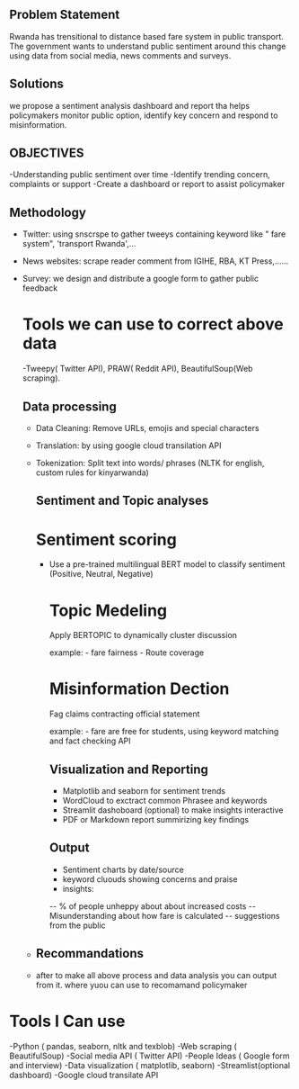 
## Problem Statement

Rwanda has trensitional to distance based fare system in public transport. The government wants to understand public sentiment around this change using data from social media, news comments and surveys.

## Solutions
 we propose a sentiment analysis dashboard and report tha helps policymakers monitor public option, identify key concern and respond to misinformation.

    
 ## OBJECTIVES

 -Understanding public sentiment over time
 -Identify trending concern, complaints or support
 -Create a dashboard or report to assist policymaker

 ## Methodology


- Twitter: using snscrspe to gather tweeys containing keyword like " fare 
  system", 'transport Rwanda',...
- News websites: scrape reader comment from IGIHE, RBA, KT Press,......
- Survey: we design and distribute a google form to gather public feedback

  # Tools we can use to correct above data
  -Tweepy( Twitter API), PRAW( Reddit API), BeautifulSoup(Web scraping).

  ## Data processing
  - Data Cleaning: Remove URLs, emojis and special characters
  - Translation: by using google cloud transilation API
  - Tokenization: Split text into words/ phrases (NLTK for english, custom 
     rules for kinyarwanda)
 
    ## Sentiment and Topic analyses

    # Sentiment scoring
    - Use a pre-trained multilingual BERT model to classify sentiment 
     (Positive, Neutral, Negative)
   
      # Topic Medeling
      
      Apply BERTOPIC to dynamically cluster discussion

      example: - fare fairness
               - Route coverage
      # Misinformation Dection

      Fag claims contracting official statement

      example: - fare are free for students, using keyword matching and fact 
      checking API

      ## Visualization and Reporting

      - Matplotlib and seaborn for sentiment trends
      - WordCloud to exctract common Phrasee and keywords
      - Streamlit dashoboard (optional) to make insights interactive
      - PDF or Markdown report summirizing key findings
     
      ## Output
      - Sentiment charts by date/source
      - keyword cluouds showing concerns and praise
      - insights:
     
      -- % of people unheppy about about increased costs
      -- Misunderstanding about how fare is calculated
      -- suggestions from the public
   
  - ## Recommandations
 
  - after to make all above process and data analysis you can output from it. where yuou can use to recomamand policymaker
 
  



 # Tools I Can use

 -Python ( pandas, seaborn, nltk and texblob)
 -Web scraping ( BeautifulSoup)
 -Social media API ( Twitter API)
 -People Ideas ( Google form and interview)
 -Data visualization ( matplotlib, seaborn)
 -Streamlist(optional dashboard)
 -Google cloud transilate API












 


 

